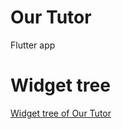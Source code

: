 # Our Tutor
 Flutter app

# Widget tree
[Widget tree of Our Tutor](https://drive.google.com/file/d/1yXrBbN5EtxA5lk6BCDoICWBMED3kNYoY/view?usp=sharing)